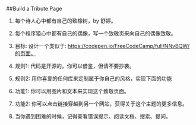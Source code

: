 ##Build a Tribute Page
1. 每个诗人心中都有自己的致橡树，by 舒婷。

2. 每个程序猿心中都有自己的偶像，写一个致敬页来向自己的偶像致敬。

3. 目标: 设计一个类似于: https://codepen.io/FreeCodeCamp/full/NNvBQW/的页面。

4. 规则1: 代码是开源的，你可以借鉴，但请不要抄袭。

5. 规则2: 用你喜爱的任何库来定制属于你自己的风格，实现下面的功能

6. 功能1: 你可以用图片和文本来实现这个致敬页面。

7. 功能2: 你可以点击链接穿越到另一个网站，获得关于这个主题的更多信息。

8. 当你遇到困难的时候，记得查看错误提示、阅读文档、搜索、提问。
